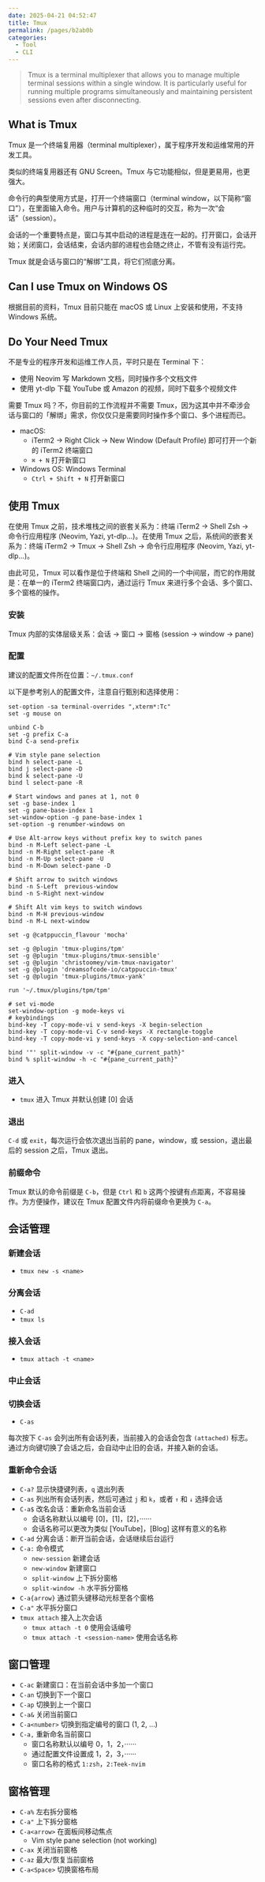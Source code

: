 ```yaml
---
date: 2025-04-21 04:52:47
title: Tmux
permalink: /pages/b2ab0b
categories:
  - Tool
  - CLI
---
```


> Tmux is a terminal multiplexer that allows you to manage multiple terminal sessions within a single window. It is particularly useful for running multiple programs simultaneously and maintaining persistent sessions even after disconnecting.

<!-- more -->

## What is Tmux

Tmux 是一个终端复用器（terminal multiplexer），属于程序开发和运维常用的开发工具。

类似的终端复用器还有 GNU Screen。Tmux 与它功能相似，但是更易用，也更强大。

<!-- more -->

命令行的典型使用方式是，打开一个终端窗口（terminal window，以下简称“窗口”），在里面输入命令。用户与计算机的这种临时的交互，称为一次“会话”（session）。

会话的一个重要特点是，窗口与其中启动的进程是连在一起的。打开窗口，会话开始；关闭窗口，会话结束，会话内部的进程也会随之终止，不管有没有运行完。

Tmux 就是会话与窗口的“解绑”工具，将它们彻底分离。

## Can I use Tmux on Windows OS

根据目前的资料，Tmux 目前只能在 macOS 或 Linux 上安装和使用，不支持 Windows 系统。

## Do Your Need Tmux

不是专业的程序开发和运维工作人员，平时只是在 Terminal 下：

- 使用 Neovim 写 Markdown 文档，同时操作多个文档文件
- 使用 yt-dlp 下载 YouTube 或 Amazon 的视频，同时下载多个视频文件

需要 Tmux 吗？不，你目前的工作流程并不需要 Tmux，因为这其中并不牵涉会话与窗口的「解绑」需求，你仅仅只是需要同时操作多个窗口、多个进程而已。

- macOS:
  - iTerm2 → Right Click → New Window (Default Profile) 即可打开一个新的 iTerm2 终端窗口
  - `⌘ + N` 打开新窗口
- Windows OS: Windows Terminal
  - `Ctrl + Shift + N` 打开新窗口

## 使用 Tmux

在使用 Tmux 之前，技术堆栈之间的嵌套关系为：终端 iTerm2 → Shell Zsh → 命令行应用程序 (Neovim, Yazi, yt-dlp...)。在使用 Tmux 之后，系统间的嵌套关系为：终端 iTerm2 → Tmux → Shell Zsh → 命令行应用程序 (Neovim, Yazi, yt-dlp...)。

由此可见，Tmux 可以看作是位于终端和 Shell 之间的一个中间层，而它的作用就是：在单一的 iTerm2 终端窗口内，通过运行 Tmux 来进行多个会话、多个窗口、多个窗格的操作。

### 安装

Tmux 内部的实体层级关系：会话 → 窗口 → 窗格 (session → window → pane)

### 配置

建议的配置文件所在位置：`~/.tmux.conf`

以下是参考别人的配置文件，注意自行甄别和选择使用：

```
set-option -sa terminal-overrides ",xterm*:Tc"
set -g mouse on

unbind C-b
set -g prefix C-a
bind C-a send-prefix

# Vim style pane selection
bind h select-pane -L
bind j select-pane -D
bind k select-pane -U
bind l select-pane -R

# Start windows and panes at 1, not 0
set -g base-index 1
set -g pane-base-index 1
set-window-option -g pane-base-index 1
set-option -g renumber-windows on

# Use Alt-arrow keys without prefix key to switch panes
bind -n M-Left select-pane -L
bind -n M-Right select-pane -R
bind -n M-Up select-pane -U
bind -n M-Down select-pane -D

# Shift arrow to switch windows
bind -n S-Left  previous-window
bind -n S-Right next-window

# Shift Alt vim keys to switch windows
bind -n M-H previous-window
bind -n M-L next-window

set -g @catppuccin_flavour 'mocha'

set -g @plugin 'tmux-plugins/tpm'
set -g @plugin 'tmux-plugins/tmux-sensible'
set -g @plugin 'christoomey/vim-tmux-navigator'
set -g @plugin 'dreamsofcode-io/catppuccin-tmux'
set -g @plugin 'tmux-plugins/tmux-yank'

run '~/.tmux/plugins/tpm/tpm'

# set vi-mode
set-window-option -g mode-keys vi
# keybindings
bind-key -T copy-mode-vi v send-keys -X begin-selection
bind-key -T copy-mode-vi C-v send-keys -X rectangle-toggle
bind-key -T copy-mode-vi y send-keys -X copy-selection-and-cancel

bind '"' split-window -v -c "#{pane_current_path}"
bind % split-window -h -c "#{pane_current_path}"
```

### 进入

- `tmux` 进入 Tmux 并默认创建 [0] 会话

### 退出

`C-d` 或 `exit`，每次运行会依次退出当前的 pane，window，或 session，退出最后的 session 之后，Tmux 退出。

### 前缀命令

Tmux 默认的命令前缀是 `C-b`，但是 `Ctrl` 和 `b` 这两个按键有点距离，不容易操作。为方便操作，建议在 Tmux 配置文件内将前缀命令更换为 `C-a`。

## 会话管理

### 新建会话

- `tmux new -s <name>`

### 分离会话

- `C-ad`
- `tmux ls`

### 接入会话

- `tmux attach -t <name>`

### 中止会话

### 切换会话

- `C-as`

每次按下 `C-as` 会列出所有会话列表，当前接入的会话会包含 `(attached)` 标志。通过方向键切换了会话之后，会自动中止旧的会话，并接入新的会话。

### 重新命令会话

- `C-a?` 显示快捷键列表，`q` 退出列表
- `C-as` 列出所有会话列表，然后可通过 `j` 和 `k`，或者 `↑` 和 `↓` 选择会话
- `C-a$` 改名会话：重新命名当前会话
  - 会话名称默认以编号 [0]，[1]，[2]，······
  - 会话名称可以更改为类似 [YouTube]，[Blog] 这样有意义的名称
- `C-ad` 分离会话：断开当前会话，会话继续后台运行
- `C-a:` 命令模式
  - `new-session` 新建会话
  - `new-window` 新建窗口
  - `split-window` 上下拆分窗格
  - `split-window -h` 水平拆分窗格
- `C-a{arrow}` 通过箭头键移动光标至各个窗格
- `C-a"` 水平拆分窗口
- `tmux attach` 接入上次会话
  - `tmux attach -t 0` 使用会话编号
  - `tmux attach -t <session-name>` 使用会话名称

## 窗口管理

- `C-ac` 新建窗口：在当前会话中多加一个窗口
- `C-an` 切换到下一个窗口
- `C-ap` 切换到上一个窗口
- `C-a&` 关闭当前窗口
- `C-a<number>` 切换到指定编号的窗口 (1, 2, ...)
- `C-a,` 重新命名当前窗口
  - 窗口名称默认以编号 0，1，2，······
  - 通过配置文件设置成 1，2，3，······
  - 窗口名称的格式 `1:zsh`，`2:Teek-nvim`

## 窗格管理

- `C-a%` 左右拆分窗格
- `C-a"` 上下拆分窗格
- `C-a<arrow>` 在面板间移动焦点
  - Vim style pane selection (not working)
- `C-ax` 关闭当前窗格
- `C-az` 最大/恢复当前窗格
- `C-a<Space>` 切换窗格布局
